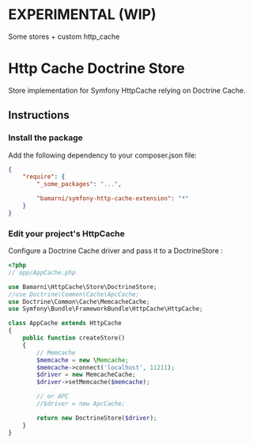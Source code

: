 # EXPERIMENTAL (WIP)

Some stores + custom http_cache

# Http Cache Doctrine Store

Store implementation for Symfony HttpCache relying on Doctrine Cache.

## Instructions

### Install the package

Add the following dependency to your composer.json file:
``` json
{
    "require": {
        "_some_packages": "...",

        "bamarni/symfony-http-cache-extension": "*"
    }
}
```

### Edit your project's HttpCache

Configure a Doctrine Cache driver and pass it to a DoctrineStore :

``` php
<?php
// app/AppCache.php

use Bamarni\HttpCache\Store\DoctrineStore;
//use Doctrine\Common\Cache\ApcCache;
use Doctrine\Common\Cache\MemcacheCache;
use Symfony\Bundle\FrameworkBundle\HttpCache\HttpCache;

class AppCache extends HttpCache
{
    public function createStore()
    {
        // Memcache
        $memcache = new \Memcache;
        $memcache->connect('localhost', 11211);
        $driver = new MemcacheCache;
        $driver->setMemcache($memcache);

        // or APC
        //$driver = new ApcCache;

        return new DoctrineStore($driver);
    }
}

```
